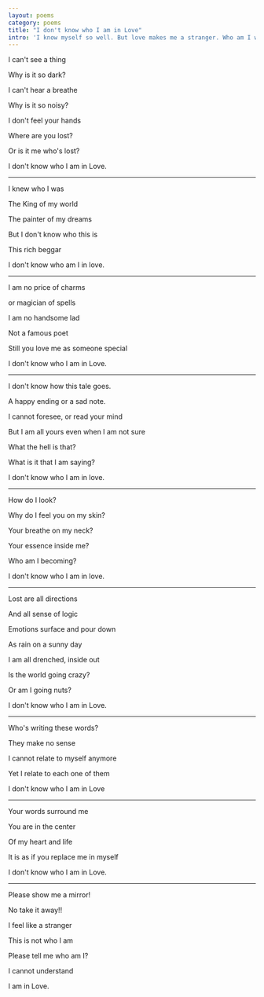 ```yaml
---
layout: poems
category: poems 
title: "I don't know who I am in Love"
intro: 'I know myself so well. But love makes me a stranger. Who am I when I am in love?'
---
```


I can't see a thing

Why is it so dark?

I can't hear a breathe

Why is it so noisy?

I don't feel your hands

Where are you lost?

Or is it me who's lost?

I don't know who I am in Love.

-----

I knew who I was

The King of my world

The painter of my dreams

But I don't know who this is

This rich beggar

I don't know who am I in love.

-----

I am no price of charms

or magician of spells

I am no handsome lad

Not a famous poet

Still you love me as someone special

I don't know who I am in Love.

------

I don't know how this tale goes.

A happy ending or a sad note.

I cannot foresee, or read your mind

But I am all yours even when I am not sure

What the hell is that?

What is it that I am saying?

I don't know who I am in love.

-----

How do I look?

Why do I feel you on my skin?

Your breathe on my neck?

Your essence inside me?

Who am I becoming? 

I don't know who I am in love.

------

Lost are all directions

And all sense of logic

Emotions surface and pour down 

As rain on a sunny day

I am all drenched, inside out

Is the world going crazy? 

Or am I going nuts?

I don't know who I am in Love.

------

Who's writing these words?

They make no sense

I cannot relate to myself anymore

Yet I relate to each one of them

I don't know who I am in Love

-----

Your words surround me

You are in the center 

Of my heart and life

It is as if you replace me in myself

I don't know who I am in Love.

------

Please show me a mirror!

No take it away!!

I feel like a stranger

This is not who I am

Please tell me who am I?

I cannot understand

I am in Love.

